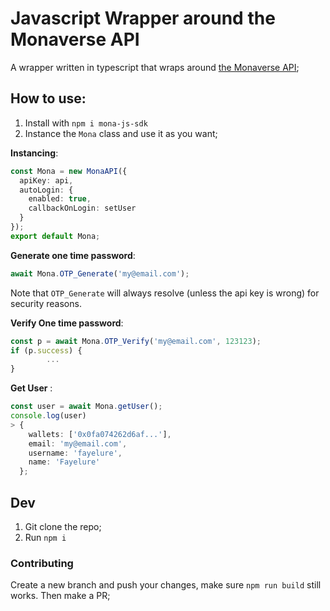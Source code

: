 # Javascript Wrapper around the Monaverse API

A wrapper written in typescript that wraps around [the Monaverse API](https://monaverse.readme.io/reference/getting-started-2);

## How to use:

1. Install with `npm i mona-js-sdk`
2. Instance the `Mona` class and use it as you want;

**Instancing**:

```typescript
const Mona = new MonaAPI({
  apiKey: api,
  autoLogin: {
    enabled: true,
    callbackOnLogin: setUser
  }
});
export default Mona;
```

**Generate one time password**:

```typescript
await Mona.OTP_Generate('my@email.com');
```

Note that `OTP_Generate` will always resolve (unless the api key is wrong) for security reasons.

**Verify One time password**:

```typescript
const p = await Mona.OTP_Verify('my@email.com', 123123);
if (p.success) {
        ...
}
```

**Get User** :

```typescript
const user = await Mona.getUser();
console.log(user) 
> {
    wallets: ['0x0fa074262d6af...'],
    email: 'my@email.com',
    username: 'fayelure',
    name: 'Fayelure'
  };
```

## Dev

1. Git clone the repo;
2. Run `npm i`

### Contributing

Create a new branch and push your changes, make sure `npm run build` still works. Then make a PR;
